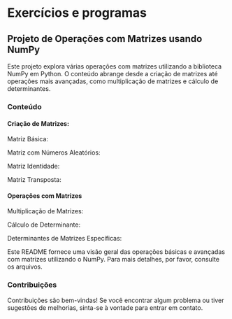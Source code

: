 # Exercícios e programas

## Projeto de Operações com Matrizes usando NumPy

Este projeto explora várias operações com matrizes utilizando a biblioteca NumPy em Python. O conteúdo abrange desde a criação de matrizes até operações mais avançadas, como multiplicação de matrizes e cálculo de determinantes.

### Conteúdo

#### Criação de Matrizes:
Matriz Básica:

Matriz com Números Aleatórios:

Matriz Identidade:

Matriz Transposta:

#### Operações com Matrizes
Multiplicação de Matrizes:

Cálculo de Determinante:

Determinantes de Matrizes Específicas:

Este README fornece uma visão geral das operações básicas e avançadas com matrizes utilizando o NumPy. Para mais detalhes, por favor, consulte os arquivos.

### Contribuições
Contribuições são bem-vindas! Se você encontrar algum problema ou tiver sugestões de melhorias, sinta-se à vontade para entrar em contato. 